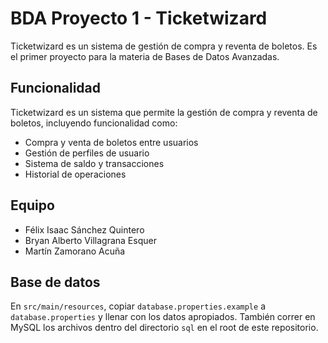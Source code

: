 # BDA Proyecto 1 - Ticketwizard

Ticketwizard es un sistema de gestión de compra y reventa de boletos. Es el primer proyecto para la materia de Bases de Datos Avanzadas.

## Funcionalidad

Ticketwizard es un sistema que permite la gestión de compra y reventa de boletos, incluyendo funcionalidad como:

- Compra y venta de boletos entre usuarios
- Gestión de perfiles de usuario
- Sistema de saldo y transacciones
- Historial de operaciones

## Equipo

- Félix Isaac Sánchez Quintero
- Bryan Alberto Villagrana Esquer
- Martín Zamorano Acuña

## Base de datos

En `src/main/resources`, copiar `database.properties.example` a `database.properties` y llenar con los datos apropiados. También correr en MySQL los archivos dentro del directorio `sql` en el root de este repositorio.
